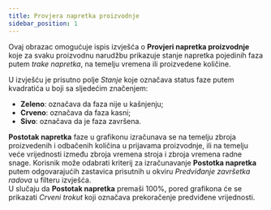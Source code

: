 ```yaml
---
title: Provjera napretka proizvodnje
sidebar_position: 1
---
```


Ovaj obrazac omogućuje ispis izvješća o  **Provjeri napretka proizvodnje** koje za svaku proizvodnu narudžbu prikazuje stanje napretka pojedinih faza putem *trake napretka*, na temelju vremena ili proizvedene količine.  

U izvješću je prisutno polje *Stanje* koje označava status faze putem kvadratića u boji sa sljedećim značenjem:  

- **Zeleno**: označava da faza nije u kašnjenju;         
- **Crveno**: označava da faza kasni;            
- **Sivo**: označava da je faza završena.

**Postotak napretka** faze u grafikonu izračunava se na temelju zbroja proizvedenih i odbačenih količina u prijavama proizvodnje, ili na temelju veće vrijednosti između zbroja vremena stroja i zbroja vremena radne snage. Korisnik može odabrati kriterij za izračunavanje **Postotka napretka** putem odgovarajućih zastavica prisutnih u okviru *Predviđanje završetka radova* u filteru izvješća.          
U slučaju da **Postotak napretka** premaši 100%, pored grafikona će se prikazati *Crveni trokut* koji označava prekoračenje predviđene vrijednosti.  